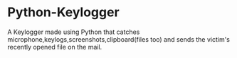 # Python-Keylogger
A Keylogger made using Python that catches microphone,keylogs,screenshots,clipboard(files too)  and sends the victim's recently opened file on the mail.
